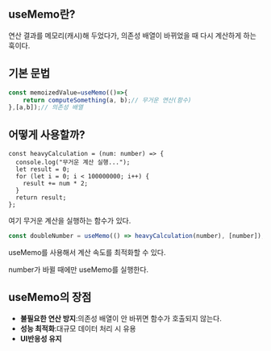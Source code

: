 ## useMemo란?

연산 결과를 메모리(캐시)해 두었다가, 의존성 배열이 바뀌었을 때 다시 계산하게 하는 훅이다.

## 기본 문법

```jsx
const memoizedValue=useMemo(()=>{
	return computeSomething(a, b);// 무거운 연산(함수)
},[a,b]);// 의존성 배열
```

## 어떻게 사용할까?

```tsx
const heavyCalculation = (num: number) => {
  console.log("무거운 계산 실행...");
  let result = 0;
  for (let i = 0; i < 100000000; i++) {
    result += num * 2;
  }
  return result;
};
```

여기 무거운 계산을 실행하는 함수가 있다.

```jsx
const doubleNumber = useMemo(() => heavyCalculation(number), [number]);
```

useMemo를 사용해서 계산 속도를 최적화할 수 있다.

number가 바뀔 때에만 useMemo를 실행한다.

## useMemo의 장점

- **불필요한 연산 방지**:의존성 배열이 안 바뀌면 함수가 호출되지 않는다.
- **성능 최적화**:대규모 데이터 처리 시 유용
- **UI반응성 유지**
